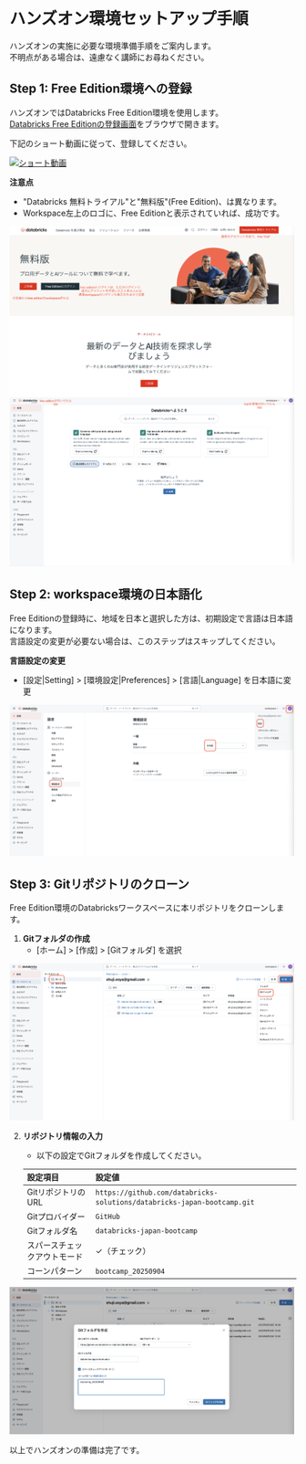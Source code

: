 # ハンズオン環境セットアップ手順
ハンズオンの実施に必要な環境準備手順をご案内します。  
不明点がある場合は、遠慮なく講師にお尋ねください。

## Step 1: Free Edition環境への登録
ハンズオンではDatabricks Free Edition環境を使用します。  
[Databricks Free Editionの登録画面](https://www.databricks.com/learn/free-edition)をブラウザで開きます。

下記のショート動画に従って、登録してください。

[![ショート動画](http://img.youtube.com/vi/64ixeVxV1ow/0.jpg)](https://www.youtube.com/shorts/64ixeVxV1ow)

**注意点**
- "Databricks 無料トライアル"と"無料版"(Free Edition)、は異なります。
- Workspace左上のロゴに、Free Editionと表示されていれば、成功です。

<img src="images/setup/step1-free-edition-registration-screenshot.png" alt="databricks-academy-course" width="500">
<img src="images/setup/step1-free-edition-workspace-screenshot.png" alt="databricks-academy-course" width="500">


## Step 2: workspace環境の日本語化
Free Editionの登録時に、地域を日本と選択した方は、初期設定で言語は日本語になります。  
言語設定の変更が必要ない場合は、このステップはスキップしてください。

**言語設定の変更**
- [設定|Setting] > [環境設定|Preferences] > [言語|Language] を日本語に変更

<img src="images/setup/step2-lang-setup-change.png" alt="databricks-academy-course" width="500">

## Step 3: Gitリポジトリのクローン
Free Edition環境のDatabricksワークスペースに本リポジトリをクローンします。

1. **Gitフォルダの作成**
    - [ホーム] > [作成] > [Gitフォルダ] を選択

<img src="images/setup/step3-git-folder-creation.png" alt="databricks-academy-course" width="500">

2. **リポジトリ情報の入力**
    - 以下の設定でGitフォルダを作成してください。

    | 設定項目 | 設定値 |
    |---------|-------|
    | GitリポジトリのURL | `https://github.com/databricks-solutions/databricks-japan-bootcamp.git` |
    | Gitプロバイダー | `GitHub` |
    | Gitフォルダ名 | `databricks-japan-bootcamp` |
    | スパースチェックアウトモード | ✓（チェック） |
    | コーンパターン | `bootcamp_20250904` |

<img src="images/setup/step3-git-folder-creation-config.png" alt="databricks-academy-course" width="500">


以上でハンズオンの準備は完了です。
